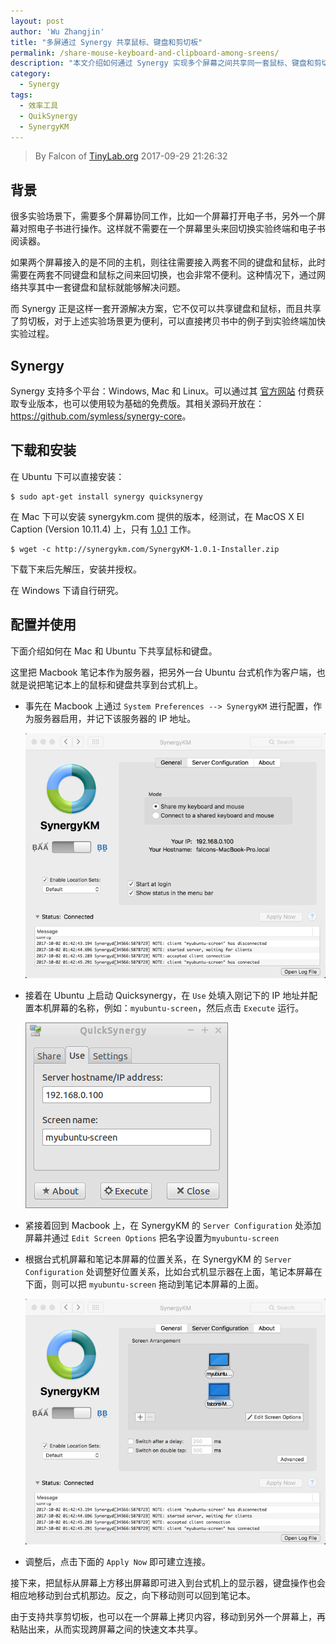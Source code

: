 ```yaml
---
layout: post
author: 'Wu Zhangjin'
title: "多屏通过 Synergy 共享鼠标、键盘和剪切板"
permalink: /share-mouse-keyboard-and-clipboard-among-sreens/
description: "本文介绍如何通过 Synergy 实现多个屏幕之间共享同一套鼠标、键盘和剪切板，方便快捷高效率的工作。"
category:
  - Synergy
tags:
  - 效率工具
  - QuikSynergy
  - SynergyKM
---
```


> By Falcon of [TinyLab.org][1]
> 2017-09-29 21:26:32

## 背景

很多实验场景下，需要多个屏幕协同工作，比如一个屏幕打开电子书，另外一个屏幕对照电子书进行操作。这样就不需要在一个屏幕里头来回切换实验终端和电子书阅读器。

如果两个屏幕接入的是不同的主机，则往往需要接入两套不同的键盘和鼠标，此时需要在两套不同键盘和鼠标之间来回切换，也会非常不便利。这种情况下，通过网络共享其中一套键盘和鼠标就能够解决问题。

而 Synergy 正是这样一套开源解决方案，它不仅可以共享键盘和鼠标，而且共享了剪切板，对于上述实验场景更为便利，可以直接拷贝书中的例子到实验终端加快实验过程。

## Synergy

Synergy 支持多个平台：Windows, Mac 和 Linux。可以通过其 [官方网站](https://symless.com/synergy) 付费获取专业版本，也可以使用较为基础的免费版。其相关源码开放在：<https://github.com/symless/synergy-core>。

## 下载和安装

在 Ubuntu 下可以直接安装：

    $ sudo apt-get install synergy quicksynergy

在 Mac 下可以安装 synergykm.com 提供的版本，经测试，在 MacOS X EI Caption (Version 10.11.4) 上，只有 [1.0.1](http://synergykm.com/SynergyKM-1.0.1-Installer.zip) 工作。

    $ wget -c http://synergykm.com/SynergyKM-1.0.1-Installer.zip

下载下来后先解压，安装并授权。

在 Windows 下请自行研究。

## 配置并使用

下面介绍如何在 Mac 和 Ubuntu 下共享鼠标和键盘。

这里把 Macbook 笔记本作为服务器，把另外一台 Ubuntu 台式机作为客户端，也就是说把笔记本上的鼠标和键盘共享到台式机上。

* 事先在 Macbook 上通过 `System Preferences --> SynergyKM` 进行配置，作为服务器启用，并记下该服务器的 IP 地址。

  ![synergykm server](/wp-content/uploads/2017/10/synergykm-general.png)

* 接着在 Ubuntu 上启动 Quicksynergy，在 `Use` 处填入刚记下的 IP 地址并配置本机屏幕的名称，例如：`myubuntu-screen`，然后点击 `Execute` 运行。

  ![synergykm server](/wp-content/uploads/2017/10/quicksynergy.png)

* 紧接着回到 Macbook 上，在 SynergyKM 的 `Server Configuration` 处添加屏幕并通过 `Edit Screen Options` 把名字设置为`myubuntu-screen`

* 根据台式机屏幕和笔记本屏幕的位置关系，在 SynergyKM 的 `Server Configuration` 处调整好位置关系，比如台式机显示器在上面，笔记本屏幕在下面，则可以把 `myubuntu-screen` 拖动到笔记本屏幕的上面。

  ![synergykm server](/wp-content/uploads/2017/10/synergykm-config.png)

* 调整后，点击下面的 `Apply Now` 即可建立连接。

接下来，把鼠标从屏幕上方移出屏幕即可进入到台式机上的显示器，键盘操作也会相应地移动到台式机那边。反之，向下移动则可以回到笔记本。

由于支持共享剪切板，也可以在一个屏幕上拷贝内容，移动到另外一个屏幕上，再粘贴出来，从而实现跨屏幕之间的快速文本共享。

[1]: http://tinylab.org
